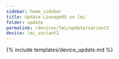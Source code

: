 ```yaml
---
sidebar: home_sidebar
title: Update LineageOS on lmi
folder: update
permalink: /devices/lmi/update/variant2
device: lmi_variant2
---
```

{% include templates/device_update.md %}
